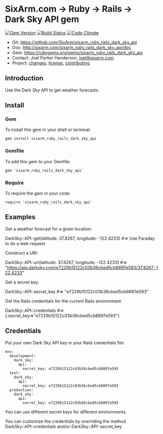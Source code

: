# SixArm.com → Ruby → Rails → <br> Dark Sky API gem

<!--header-open-->

[![Gem Version](https://badge.fury.io/rb/sixarm_ruby_rails_dark_sky_api.svg)](http://badge.fury.io/rb/sixarm_ruby_rails_dark_sky_api)
[![Build Status](https://travis-ci.org/SixArm/sixarm_ruby_rails_dark_sky_api.png)](https://travis-ci.org/SixArm/sixarm_ruby_rails_dark_sky_api)
[![Code Climate](https://api.codeclimate.com/v1/badges/162f0f19afdb800182e0/maintainability)](https://codeclimate.com/github/SixArm/sixarm_ruby_rails_dark_sky_api/maintainability)

* Git: <https://github.com/SixArm/sixarm_ruby_rails_dark_sky_api>
* Doc: <http://sixarm.com/sixarm_ruby_rails_dark_sky_api/doc>
* Gem: <https://rubygems.org/gems/sixarm_ruby_rails_dark_sky_api>
* Contact: Joel Parker Henderson, <joel@sixarm.com>
* Project: [changes](CHANGES.md), [license](LICENSE.md), [contributing](CONTRIBUTING.md).

<!--header-shut-->

## Introduction

Use the Dark Sky API to get weather forecasts.


<!--install-open-->

## Install

### Gem

To install this gem in your shell or terminal:

    gem install sixarm_ruby_rails_dark_sky_api

### Gemfile

To add this gem to your Gemfile:

    gem 'sixarm_ruby_rails_dark_sky_api'

### Require

To require the gem in your code:

    require 'sixarm_ruby_rails_dark_sky_api'

<!--install-shut-->


## Examples

Get a weather forecast for a given location:

   DarkSky::API::get(latitude: 37.8267, longitude: -122.4233)
   #=> Use Faraday to do a web request

Construct a URI:

   DarkSky::API::uri(latitude: 37.8267, longitude: -122.4233)
   #=> "https://api.darksky.com/e7229b15122c03b36cbed5cb8897e593/37.8267,-122.4233"

Get a secret key:

   DarkSky::API::secret_key
   #=> "e7229b15122c03b36cbed5cb8897e593"

Get the Rails credentials for the current Rails environment:

   DarkSky::API::credentials
   #=> {:secret_key=>"e7229b15122c03b36cbed5cb8897e593"}


## Credentials

Put your own Dark Sky API key in your Rails credentials file:

    env:
      development:
        dark_sky:
          api:
            secret_key: e7229b15122c03b36cbed5cb8897e593
      test:
        dark_sky:
          api:
            secret_key: e7229b15122c03b36cbed5cb8897e593
      production:
        dark_sky:
          api:
            secret_key: e7229b15122c03b36cbed5cb8897e593

You can use different secret keys for different environments.

You can customize the credentials by overriding the method DarkSky::API::credentials and/or DarkSky::API::secret_key
